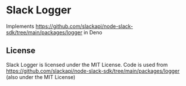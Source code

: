 # Slack Logger

Implements https://github.com/slackapi/node-slack-sdk/tree/main/packages/logger in Deno

## License

Slack Logger is licensed under the MIT License. Code is used from https://github.com/slackapi/node-slack-sdk/tree/main/packages/logger (also under the MIT License)